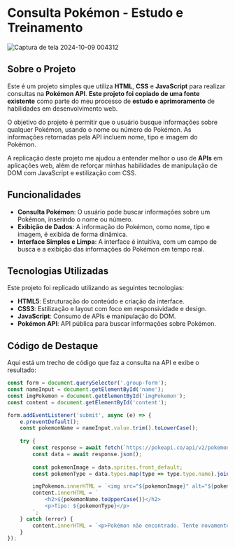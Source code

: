 # Consulta Pokémon - Estudo e Treinamento

![Captura de tela 2024-10-09 004312](https://github.com/user-attachments/assets/685020fc-621c-4931-aee4-6f77fe5fe43a)

## Sobre o Projeto

Este é um projeto simples que utiliza **HTML**, **CSS** e **JavaScript** para realizar consultas na **Pokémon API**. **Este projeto foi copiado de uma fonte existente** como parte do meu processo de **estudo e aprimoramento** de habilidades em desenvolvimento web.

O objetivo do projeto é permitir que o usuário busque informações sobre qualquer Pokémon, usando o nome ou número do Pokémon. As informações retornadas pela API incluem nome, tipo e imagem do Pokémon.

A replicação deste projeto me ajudou a entender melhor o uso de **APIs** em aplicações web, além de reforçar minhas habilidades de manipulação de DOM com JavaScript e estilização com CSS.

## Funcionalidades

- **Consulta Pokémon**: O usuário pode buscar informações sobre um Pokémon, inserindo o nome ou número.
- **Exibição de Dados**: A informação do Pokémon, como nome, tipo e imagem, é exibida de forma dinâmica.
- **Interface Simples e Limpa**: A interface é intuitiva, com um campo de busca e a exibição das informações do Pokémon em tempo real.

## Tecnologias Utilizadas

Este projeto foi replicado utilizando as seguintes tecnologias:

- **HTML5**: Estruturação do conteúdo e criação da interface.
- **CSS3**: Estilização e layout com foco em responsividade e design.
- **JavaScript**: Consumo de APIs e manipulação do DOM.
- **Pokémon API**: API pública para buscar informações sobre Pokémon.

## Código de Destaque

Aqui está um trecho de código que faz a consulta na API e exibe o resultado:

```javascript
const form = document.querySelector('.group-form');
const nameInput = document.getElementById('name');
const imgPokemon = document.getElementById('imgPokemon');
const content = document.getElementById('content');

form.addEventListener('submit', async (e) => {
    e.preventDefault();
    const pokemonName = nameInput.value.trim().toLowerCase();
    
    try {
        const response = await fetch(`https://pokeapi.co/api/v2/pokemon/${pokemonName}`);
        const data = await response.json();
        
        const pokemonImage = data.sprites.front_default;
        const pokemonType = data.types.map(type => type.type.name).join(', ');

        imgPokemon.innerHTML = `<img src="${pokemonImage}" alt="${pokemonName}">`;
        content.innerHTML = `
            <h2>${pokemonName.toUpperCase()}</h2>
            <p>Tipo: ${pokemonType}</p>
        `;
    } catch (error) {
        content.innerHTML = `<p>Pokémon não encontrado. Tente novamente.</p>`;
    }
});
